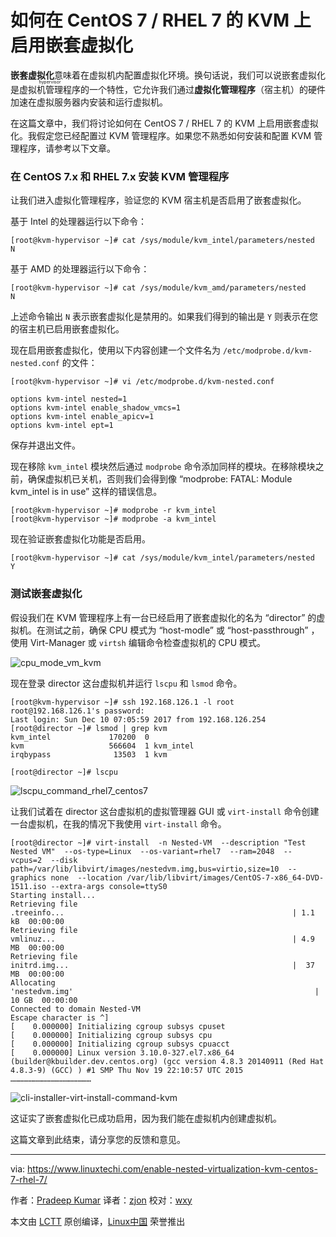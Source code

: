 如何在 CentOS 7 / RHEL 7 的 KVM 上启用嵌套虚拟化
======

**嵌套虚拟化**意味着在虚拟机内配置虚拟化环境。换句话说，我们可以说嵌套虚拟化是<ruby>虚拟机管理程序<rt>hypervisor</rt></ruby>的一个特性，它允许我们通过**虚拟化管理程序**（宿主机）的硬件加速在虚拟服务器内安装和运行虚拟机。

在这篇文章中，我们将讨论如何在 CentOS 7 / RHEL 7 的 KVM 上启用嵌套虚拟化。我假定您已经配置过 KVM 管理程序。如果您不熟悉如何安装和配置 KVM 管理程序，请参考以下文章。

### 在 CentOS 7.x 和 RHEL 7.x 安装 KVM 管理程序

让我们进入虚拟化管理程序，验证您的 KVM 宿主机是否启用了嵌套虚拟化。

基于 Intel 的处理器运行以下命令：

```
[root@kvm-hypervisor ~]# cat /sys/module/kvm_intel/parameters/nested
N
```

基于 AMD 的处理器运行以下命令：

```
[root@kvm-hypervisor ~]# cat /sys/module/kvm_amd/parameters/nested
N
```

上述命令输出 `N` 表示嵌套虚拟化是禁用的。如果我们得到的输出是 `Y` 则表示在您的宿主机已启用嵌套虚拟化。

现在启用嵌套虚拟化，使用以下内容创建一个文件名为 `/etc/modprobe.d/kvm-nested.conf` 的文件：

```
[root@kvm-hypervisor ~]# vi /etc/modprobe.d/kvm-nested.conf
```
```
options kvm-intel nested=1
options kvm-intel enable_shadow_vmcs=1
options kvm-intel enable_apicv=1
options kvm-intel ept=1
```

保存并退出文件。

现在移除 `kvm_intel` 模块然后通过 `modprobe` 命令添加同样的模块。在移除模块之前，确保虚拟机已关机，否则我们会得到像 “modprobe: FATAL: Module kvm_intel is in use” 这样的错误信息。

```
[root@kvm-hypervisor ~]# modprobe -r kvm_intel
[root@kvm-hypervisor ~]# modprobe -a kvm_intel
```

现在验证嵌套虚拟化功能是否启用。

```
[root@kvm-hypervisor ~]# cat /sys/module/kvm_intel/parameters/nested
Y
```

### 测试嵌套虚拟化

假设我们在 KVM 管理程序上有一台已经启用了嵌套虚拟化的名为 “director” 的虚拟机。在测试之前，确保 CPU 模式为 “host-modle” 或 “host-passthrough” ，使用 Virt-Manager 或 `virtsh` 编辑命令检查虚拟机的 CPU 模式。

![cpu_mode_vm_kvm][2]

现在登录 director 这台虚拟机并运行 `lscpu` 和 `lsmod` 命令。

```
[root@kvm-hypervisor ~]# ssh 192.168.126.1 -l root
root@192.168.126.1's password:
Last login: Sun Dec 10 07:05:59 2017 from 192.168.126.254
[root@director ~]# lsmod | grep kvm
kvm_intel             170200  0
kvm                   566604  1 kvm_intel
irqbypass              13503  1 kvm
```

```
[root@director ~]# lscpu
```

![lscpu_command_rhel7_centos7][3]

让我们试着在 director 这台虚拟机的虚拟管理器 GUI 或 `virt-install` 命令创建一台虚拟机，在我的情况下我使用 `virt-install` 命令。

```
[root@director ~]# virt-install  -n Nested-VM  --description "Test Nested VM"  --os-type=Linux  --os-variant=rhel7  --ram=2048  --vcpus=2  --disk path=/var/lib/libvirt/images/nestedvm.img,bus=virtio,size=10  --graphics none  --location /var/lib/libvirt/images/CentOS-7-x86_64-DVD-1511.iso --extra-args console=ttyS0
Starting install...
Retrieving file .treeinfo...                                                   | 1.1 kB  00:00:00
Retrieving file vmlinuz...                                                     | 4.9 MB  00:00:00
Retrieving file initrd.img...                                                  |  37 MB  00:00:00
Allocating 'nestedvm.img'                                                      |  10 GB  00:00:00
Connected to domain Nested-VM
Escape character is ^]
[    0.000000] Initializing cgroup subsys cpuset
[    0.000000] Initializing cgroup subsys cpu
[    0.000000] Initializing cgroup subsys cpuacct
[    0.000000] Linux version 3.10.0-327.el7.x86_64 (builder@kbuilder.dev.centos.org) (gcc version 4.8.3 20140911 (Red Hat 4.8.3-9) (GCC) ) #1 SMP Thu Nov 19 22:10:57 UTC 2015
………………………………………………
```


![cli-installer-virt-install-command-kvm][4]

这证实了嵌套虚拟化已成功启用，因为我们能在虚拟机内创建虚拟机。

这篇文章到此结束，请分享您的反馈和意见。

--------------------------------------------------------------------------------

via: https://www.linuxtechi.com/enable-nested-virtualization-kvm-centos-7-rhel-7/

作者：[Pradeep Kumar][a]
译者：[zjon](https://github.com/zjon)
校对：[wxy](https://github.com/wxy)

本文由 [LCTT](https://github.com/LCTT/TranslateProject) 原创编译，[Linux中国](https://linux.cn/) 荣誉推出

[a]:https://www.linuxtechi.com
[1]:https://www.linuxtechi.com/wp-content/plugins/lazy-load/images/1x1.trans.gif
[2]:https://www.linuxtechi.com/wp-content/uploads/2017/12/cpu_mode_vm_kvm.jpg
[3]:https://www.linuxtechi.com/wp-content/uploads/2017/12/lscpu_command_rhel7_centos7-1024x408.jpg
[4]:https://www.linuxtechi.com/wp-content/uploads/2017/12/cli-installer-virt-install-command-kvm.jpg


